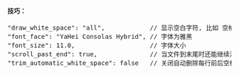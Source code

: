 #### 技巧：
<pre>
"draw_white_space": "all",            // 显示空白字符, 比如 空格 tab 
"font_face": "YaHei Consolas Hybrid", // 字体为雅黑 
"font_size": 11.0,                    // 字体大小 
"scroll_past_end": true,              // 当文件到末尾时还能继续滚动 
"trim_automatic_white_space": false   // 关闭自动删除每行前后空格 
</pre>